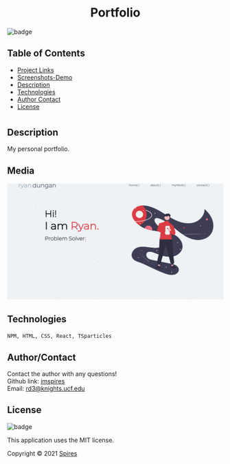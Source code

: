#  <h1 align="center">Portfolio</h1>

  ![badge](https://img.shields.io/badge/license-MIT-blue)<br>



  ## Table of Contents
  * [ Project Links ](#Project-Links)
  * [ Screenshots-Demo ](#Media)
  * [ Description ](#Description)
  * [ Technologies ](#Technologies)
  * [ Author Contact ](#AuthorContact)
  * [ License ](#License)
  #

  ## Description
  My personal portfolio.

  ## Media
  ![Sreenshot](src/images/projectdemos/portfolio.png?raw=true)

  ## Technologies
  ``` NPM, HTML, CSS, React, TSparticles ```


  ## Author/Contact
  Contact the author with any questions!<br>
  Github link: [imspires](https://github.com/imspires)<br>
  Email: rd3@knights.ucf.edu


  ## License
  ![badge](https://img.shields.io/badge/license-MIT-blue)<br>

  This application uses the MIT license.

  Copyright © 2021 [Spires](https://github.com/imspires)

  </i></p>
